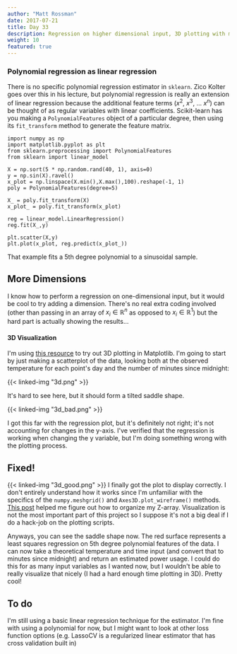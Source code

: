 ```yaml
---
author: "Matt Rossman"
date: 2017-07-21
title: Day 33
description: Regression on higher dimensional input, 3D plotting with mplot3d
weight: 10
featured: true
---
```


### Polynomial regression as linear regression
There is no specific polynomial regression estimator in `sklearn`. Zico Kolter goes over this in his lecture, but polynomial regression is really an extension of linear regression because the additional feature terms ($x^2$, $x^3$, ... $x^n$) can be thought of as regular variables with linear coefficients. Scikit-learn has you making a `PolynomialFeatures` object of a particular degree, then using its `fit_transform` method to generate the feature matrix.

	import numpy as np
	import matplotlib.pyplot as plt
	from sklearn.preprocessing import PolynomialFeatures
	from sklearn import linear_model

	X = np.sort(5 * np.random.rand(40, 1), axis=0)
	y = np.sin(X).ravel()
	x_plot = np.linspace(X.min(),X.max(),100).reshape(-1, 1)
	poly = PolynomialFeatures(degree=5)

	X_ = poly.fit_transform(X)
	x_plot_ = poly.fit_transform(x_plot)

	reg = linear_model.LinearRegression()
	reg.fit(X_,y)

	plt.scatter(X,y)
	plt.plot(x_plot, reg.predict(x_plot_))

That example fits a 5th degree polynomial to a sinusoidal sample.

## More Dimensions
I know how to perform a regression on one-dimensional input, but it would be cool to try adding a dimension. There's no real extra coding involved (other than passing in an array of $x_i \in \mathbb{R}^n$ as opposed to $x_i \in \mathbb{R}^1$) but the hard part is actually showing the results...

#### 3D Visualization
I'm using [this resource](https://matplotlib.org/mpl_toolkits/mplot3d/tutorial.html) to try out 3D plotting in Matplotlib. I'm going to start by just making a scatterplot of the data, looking both at the observed temperature for each point's day and the number of minutes since midnight:

{{< linked-img "3d.png" >}}

It's hard to see here, but it should form a tilted saddle shape.

{{< linked-img "3d_bad.png" >}}

I got this far with the regression plot, but it's definitely not right; it's not accounting for changes in the y-axis. I've verified that the regression is working when changing the y variable, but I'm doing something wrong with the plotting process.

## Fixed!
{{< linked-img "3d_good.png" >}}
I finally got the plot to display correctly. I don't entirely understand how it works since I'm unfamiliar with the specifics of the `numpy.meshgrid()` and `Axes3D.plot_wireframe()` methods. [This post](https://stackoverflow.com/a/9153138) helped me figure out how to organize my Z-array. Visualization is not the most important part of this project so I suppose it's not a big deal if I do a hack-job on the plotting scripts.

Anyways, you can see the saddle shape now. The red surface represents a least squares regression on 5th degree polynomial features of the data. I can now take a theoretical temperature and time input (and convert that to minutes since midnight) and return an estimated power usage. I could do this for as many input variables as I wanted now, but I wouldn't be able to really visualize that nicely (I had a hard enough time plotting in 3D). Pretty cool!

## To do
I'm still using a basic linear regression technique for the estimator. I'm fine with using a polynomial for now, but I might want to look at other loss function options (e.g. LassoCV is a regularized linear estimator that has cross validation built in)
